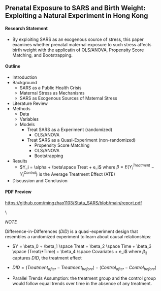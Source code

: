 ## Prenatal Exposure to SARS and Birth Weight: Exploiting a Natural Experiment in Hong Kong

#### Research Statement 

- By exploiting SARS as an exogenous source of stress, this paper examines whether prenatal maternal exposure to such stress affects birth weight with the applicatin of OLS/ANOVA, Propensity Score Matching, and Bootstrapping.

#### Outline

- Introduction
- Background
  - SARS as a Public Health Crisis
  - Maternal Stress as Mechanisms
  - SARS as Exogenous Sources of Maternal Stress
- Literature Review
- Methods
  - Data
  - Variables
  - Models
    - Treat SARS as a Experiment (randomized)
      - OLS/ANOVA
    - Treat SARS as a Quasi-Experiment (non-randomized)
      - Propensity Score Matching
      - OLS/ANOVA
      - Bootstrapping
- Results
  - $Y_i = \alpha + \beta\space Treat + e_i$ where $\beta = E(Y_i^{Treatment} - Y_i^{Control})$ is the Average Treatment Effect (ATE) 
- Discussion and Conclusion

#### PDF Preview

https://github.com/mingzhao1103/Stata_SARS/blob/main/report.pdf

\


*NOTE*


Difference-in-Differences $(DID)$ is a quasi-experiment design that resembles a randomized experiment to learn about causal relationships: 

  - $Y = \beta_0 + \beta_1 \space Treat + \beta_2 \space Time + \beta_3 \space (Treat\*Time) + \beta_4 \space Covariates + e_i$ where $\beta_3$ captures $DID$, the treatment effect
       
  - $DID = (Treatment_{after} - Treatment_{before}) - (Control_{after} - Control_{before})$

  - Parallel Trends Assumption: the treatment group and the control group would follow equal trends over time in the absence of any treatment.



